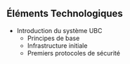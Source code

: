 ## Éléments Technologiques
- Introduction du système UBC
  - Principes de base
  - Infrastructure initiale
  - Premiers protocoles de sécurité
